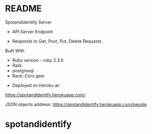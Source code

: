 # README

Spotandidentify Server

* API Server Endpoint

* Responds to Get, Post, Put, Delete Requests

Built With
- Ruby version - ruby 2.3.0
- Rails
- postgresql
- Rack::Cors gem


* Deployed on Heroku at:

https://spotandidentify.herokuapp.com/

JSON objects address:
https://spotandidentify.herokuapp.com/people


# spotandidentify
